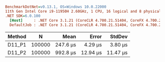 ``` ini

BenchmarkDotNet=v0.13.1, OS=Windows 10.0.22000
11th Gen Intel Core i9-11950H 2.60GHz, 1 CPU, 16 logical and 8 physical cores
.NET SDK=6.0.100
  [Host]     : .NET Core 3.1.21 (CoreCLR 4.700.21.51404, CoreFX 4.700.21.51508), X64 RyuJIT
  DefaultJob : .NET Core 3.1.21 (CoreCLR 4.700.21.51404, CoreFX 4.700.21.51508), X64 RyuJIT


```
| Method |      N |     Mean |    Error |   StdDev |
|------- |------- |---------:|---------:|---------:|
| D11_P1 | 100000 | 247.6 μs |  4.29 μs |  3.80 μs |
| D11_P2 | 100000 | 992.8 μs | 12.94 μs | 11.47 μs |
